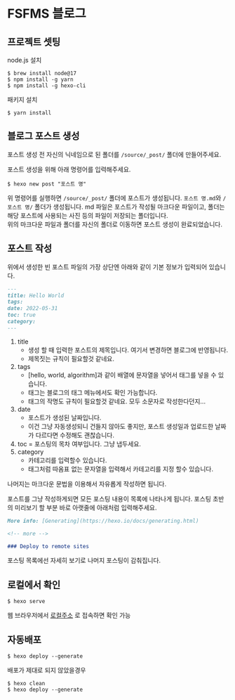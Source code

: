 # FSFMS 블로그

## 프로젝트 셋팅

node.js 설치
```shell
$ brew install node@17
$ npm install -g yarn
$ npm install -g hexo-cli
```

패키지 설치
```shell
$ yarn install
```

## 블로그 포스트 생성

포스트 생성 전 자신의 닉네임으로 된 폴더를 `/source/_post/` 폴더에 만들어주세요.

포스트 생성을 위해 아래 명령어를 입력해주세요.

```shell
$ hexo new post "포스트 명"
```

위 명령어를 실행하면 `/source/_post/` 폴더에 포스트가 생성됩니다.
`포스트 명.md`와 `/포스트 명/` 폴더가 생성됩니다. md 파일은 포스트가 작성될 마크다운 파일이고, 폴더는 해당 포스트에 사용되는 사진 등의 파일이 저장되는 폴더입니다.  
위의 마크다운 파일과 폴더를 자신의 폴더로 이동하면 포스트 생성이 완료되었습니다.

## 포스트 작성

위에서 생성한 빈 포스트 파일의 가장 상단엔 아래와 같이 기본 정보가 입력되어 있습니다. 
```markdown
---
title: Hello World
tags: 
date: 2022-05-31
toc: true
category: 
---
```

1. title
    - 생성 할 때 입력한 포스트의 제목입니다. 여기서 변경하면 블로그에 반영됩니다.
    - 제목짓는 규칙이 필요할것 같네요.
2. tags
   - [hello, world, algorithm]과 같이 배열에 문자열을 넣어서 태그를 넣을 수 있습니다.
   - 태그는 블로그의 태그 메뉴에서도 확인 가능합니다.
   - 태그의 작명도 규칙이 필요할것 같네요. 모두 소문자로 작성한다던지...
3. date
   - 포스트가 생성된 날짜입니다.
   - 이건 그냥 자동생성되니 건들지 않아도 좋지만, 포스트 생성일과 업로드한 날짜가 다르다면 수정해도 괜찮습니다.
4. toc
   = 포스팅의 목차 여부입니다. 그냥 냅두세요.
5. category
   - 카테고리를 입력할수 있습니다.
   - 태그처럼 따옴표 없는 문자열을 입력해서 카테고리를 지정 할수 있습니다.

나머지는 마크다운 문법을 이용해서 자유롭게 작성하면 됩니다.

포스트를 그냥 작성하게되면 모든 포스팅 내용이 목록에 나타나게 됩니다. 포스팅 초반의 미리보기 할 부분 바로 아랫줄에 아래처럼 입력해주세요.
```markdown
More info: [Generating](https://hexo.io/docs/generating.html)

<!-- more --> 

### Deploy to remote sites
```
포스팅 목록에선 자세히 보기로 나머지 포스팅이 감춰집니다.

## 로컬에서 확인

```shell
$ hexo serve
```
웹 브라우저에서 [로컬주소](localhost:4000/readme/) 로 접속하면 확인 가능

## 자동배포

```shell
$ hexo deploy --generate
```

배포가 제대로 되지 않았을경우
```shell
$ hexo clean
$ hexo deploy --generate
```